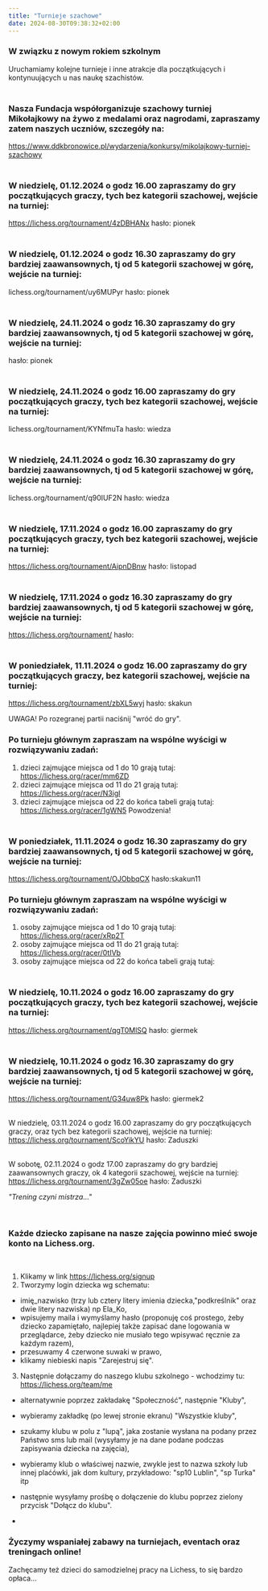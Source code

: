 ```yaml
---
title: "Turnieje szachowe"
date: 2024-08-30T09:38:32+02:00
---
```

### W związku z nowym rokiem szkolnym 
Uruchamiamy kolejne turnieje i inne atrakcje dla początkujących i kontynuujących u nas naukę szachistów. 

### <br> Nasza Fundacja współorganizuje szachowy turniej Mikołajkowy na żywo z medalami oraz nagrodami, zapraszamy zatem naszych uczniów, szczegóły na:

https://www.ddkbronowice.pl/wydarzenia/konkursy/mikolajkowy-turniej-szachowy

### <br>W niedzielę, 01.12.2024 o godz 16.00 zapraszamy do gry początkujących graczy, tych bez kategorii szachowej, wejście na turniej:
https://lichess.org/tournament/4zDBHANx 
hasło: pionek

### <br>W niedzielę, 01.12.2024 o godz 16.30 zapraszamy do gry bardziej zaawansownych, tj od 5 kategorii szachowej w górę, wejście na turniej:
 lichess.org/tournament/uy6MUPyr 
 hasło: pionek

 
### <br>W niedzielę, 24.11.2024 o godz 16.30 zapraszamy do gry bardziej zaawansownych, tj od 5 kategorii szachowej w górę, wejście na turniej:
hasło: pionek

### <br>W niedzielę, 24.11.2024 o godz 16.00 zapraszamy do gry początkujących graczy, tych bez kategorii szachowej, wejście na turniej:
lichess.org/tournament/KYNfmuTa
hasło: wiedza
<br>
### <br>W niedzielę, 24.11.2024 o godz 16.30 zapraszamy do gry bardziej zaawansownych, tj od 5 kategorii szachowej w górę, wejście na turniej:
lichess.org/tournament/q90IUF2N
hasło: wiedza

### <br>W niedzielę, 17.11.2024 o godz 16.00 zapraszamy do gry początkujących graczy, tych bez kategorii szachowej, wejście na turniej:
https://lichess.org/tournament/AipnDBnw
hasło: listopad
<br>
### <br>W niedzielę, 17.11.2024 o godz 16.30 zapraszamy do gry bardziej zaawansownych, tj od 5 kategorii szachowej w górę, wejście na turniej:
https://lichess.org/tournament/
hasło: 



### <br>W poniedziałek, 11.11.2024 o godz 16.00 zapraszamy do gry początkujących graczy, bez kategorii szachowej, wejście na turniej:
https://lichess.org/tournament/zbXL5wyj
hasło: skakun

UWAGA! Po rozegranej partii naciśnij "wróć do gry". 

### Po turnieju głównym zapraszam na wspólne wyścigi w rozwiązywaniu zadań:
1. dzieci zajmujące miejsca od 1 do 10 grają tutaj: https://lichess.org/racer/mm6ZD
2. dzieci zajmujące miejsca od 11 do 21 grają tutaj: https://lichess.org/racer/N3igl
3. dzieci zajmujące miejsca od 22 do końca tabeli grają tutaj: https://lichess.org/racer/1gWN5
Powodzenia!

### <br>W poniedziałek, 11.11.2024 o godz 16.30 zapraszamy do gry bardziej zaawansownych, tj od 5 kategorii szachowej w górę, wejście na turniej:
https://lichess.org/tournament/OJObbqCX
hasło:skakun11

### Po turnieju głównym zapraszam na wspólne wyścigi w rozwiązywaniu zadań:
1. osoby zajmujące miejsca od 1 do 10 grają tutaj: https://lichess.org/racer/xRp2T
2. osoby zajmujące miejsca od 11 do 21 grają tutaj:  https://lichess.org/racer/0tIVb
3. osoby zajmujące miejsca od 22 do końca tabeli grają tutaj:  

### <br>W niedzielę, 10.11.2024 o godz 16.00 zapraszamy do gry początkujących graczy, tych bez kategorii szachowej, wejście na turniej:
https://lichess.org/tournament/qgT0MlSQ
hasło: giermek
<br>
### <br>W niedzielę, 10.11.2024 o godz 16.30 zapraszamy do gry bardziej zaawansownych, tj od 5 kategorii szachowej w górę, wejście na turniej:
https://lichess.org/tournament/G34uw8Pk
hasło: giermek2


<br>W niedzielę, 03.11.2024 o godz 16.00 zapraszamy do gry początkujących graczy, oraz tych bez kategorii szachowej, wejście na turniej:
https://lichess.org/tournament/ScoYikYU
hasło: Zaduszki
<br>

<br>W sobotę, 02.11.2024 o godz 17.00 zapraszamy do gry bardziej zaawansownych graczy, ok 4 kategorii szachowej, wejście na turniej:
https://lichess.org/tournament/3gZw05oe
hasło: Zaduszki


<i>"Trening czyni mistrza..."</i>

<br>

### Każde dziecko zapisane na nasze zajęcia powinno mieć swoje konto na Lichess.org.
<br>

1. Klikamy w link https://lichess.org/signup
2. Tworzymy login dziecka wg schematu: 

- imię_nazwisko (trzy lub cztery litery imienia dziecka,"podkreślnik" oraz dwie litery nazwiska) np Ela_Ko,
- wpisujemy maila i wymyślamy hasło (proponuję coś prostego, żeby dziecko zapamiętało, najlepiej także zapisać dane logowania w przeglądarce, żeby dziecko nie musiało tego wpisywać ręcznie za każdym razem),
- przesuwamy 4 czerwone suwaki w prawo,
- klikamy niebieski napis "Zarejestruj się".

3. Następnie dołączamy do naszego klubu szkolnego - wchodzimy tu: https://lichess.org/team/me

- alternatywnie poprzez zakładakę "Społeczność", następnie "Kluby",
- wybieramy zakładkę (po lewej stronie ekranu) "Wszystkie kluby",
- szukamy klubu w polu z "lupą", jaka zostanie wysłana na podany przez Państwo sms lub mail (wysyłamy je na dane podane podczas zapisywania dziecka na zajęcia),
- wybieramy klub o właściwej nazwie, zwykle jest to nazwa szkoły lub innej plaćówki, jak dom kultury, przykładowo:
  "sp10 Lublin", "sp Turka" itp

- następnie wysyłamy prośbę o dołączenie do klubu poprzez zielony przycisk "Dołącz do klubu".
- 
### Życzymy wspaniałej zabawy na turniejach, eventach oraz treningach online!
Zachęcamy też dzieci do samodzielnej pracy na Lichess, to się bardzo opłaca...
